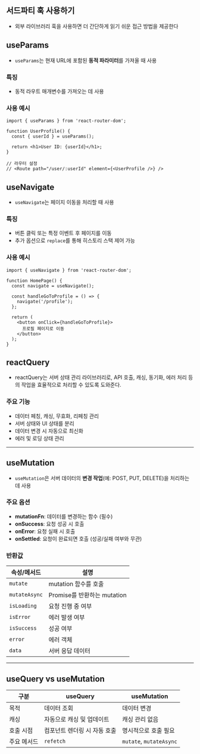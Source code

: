## 서드파티 훅 사용하기

- 외부 라이브러리 훅을 사용하면 더 간단하게 읽기 쉬운 접근 방법을 제공한다

## useParams
- `useParams`는 현재 URL에 포함된 **동적 파라미터**를 가져올 때 사용

### 특징
- 동적 라우트 매개변수를 가져오는 데 사용

### 사용 예시
```tsx
import { useParams } from 'react-router-dom';

function UserProfile() {
  const { userId } = useParams();

  return <h1>User ID: {userId}</h1>;
}

// 라우터 설정
// <Route path="/user/:userId" element={<UserProfile />} />
```


## useNavigate

- `useNavigate`는 페이지 이동을 처리할 때 사용

### 특징
- 버튼 클릭 또는 특정 이벤트 후 페이지를 이동
- 추가 옵션으로 `replace`를 통해 히스토리 스택 제어 가능

### 사용 예시
```tsx
import { useNavigate } from 'react-router-dom';

function HomePage() {
  const navigate = useNavigate();

  const handleGoToProfile = () => {
    navigate('/profile');
  };

  return (
    <button onClick={handleGoToProfile}>
      프로필 페이지로 이동
    </button>
  );
}
```
## reactQuery

- reactQuery는 서버 상태 관리 라이브러리로, API 호출, 캐싱, 동기화, 에러 처리 등의 작업을 효율적으로 처리할 수 있도록 도와준다. 

### 주요 기능
- 데이터 페칭, 캐싱, 무효화, 리페칭 관리
- 서버 상태와 UI 상태를 분리
- 데이터 변경 시 자동으로 최신화
- 에러 및 로딩 상태 관리

---

## useMutation
- `useMutation`은 서버 데이터의 **변경 작업**(예: POST, PUT, DELETE)을 처리하는 데 사용

### 주요 옵션
- **mutationFn**: 데이터를 변경하는 함수 (필수)
- **onSuccess**: 요청 성공 시 호출
- **onError**: 요청 실패 시 호출
- **onSettled**: 요청이 완료되면 호출 (성공/실패 여부와 무관)

### 반환값

| 속성/메서드          | 설명                          |
|---------------------|-----------------------------|
| `mutate`            | mutation 함수를 호출         |
| `mutateAsync`       | Promise를 반환하는 mutation  |
| `isLoading`         | 요청 진행 중 여부            |
| `isError`           | 에러 발생 여부               |
| `isSuccess`         | 성공 여부                    |
| `error`             | 에러 객체                    |
| `data`              | 서버 응답 데이터             |

---

## useQuery vs useMutation
| 구분          | useQuery                           | useMutation                   |
|---------------|------------------------------------|-------------------------------|
| 목적          | 데이터 조회                    | 데이터 변경                |
| 캐싱          | 자동으로 캐싱 및 업데이트          | 캐싱 관리 없음                 |
| 호출 시점      | 컴포넌트 렌더링 시 자동 호출       | 명시적으로 호출 필요           |
| 주요 메서드    | `refetch`                         | `mutate`, `mutateAsync`       |